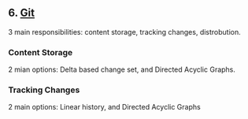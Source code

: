 ## 6. [Git]()

3 main responsibilities: content storage, tracking changes, distrobution.

### Content Storage

2 mian options: Delta based change set, and Directed Acyclic Graphs.

### Tracking Changes

2 main options: Linear history, and Directed Acyclic Graphs